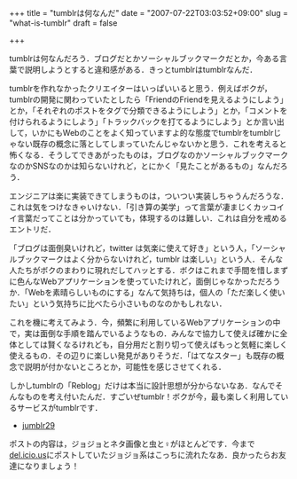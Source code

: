 +++
title = "tumblrは何なんだ"
date = "2007-07-22T03:03:52+09:00"
slug = "what-is-tumblr"
draft = false

+++

<p>tumblrは何なんだろう．ブログだとかソーシャルブックマークだとか，今ある言葉で説明しようとすると違和感がある．きっとtumblrはtumblrなんだ．</p>
<p>tumblrを作れなかったクリエイターはいっぱいいると思う．例えばボクが，tumblrの開発に関わっていたとしたら「FriendのFriendを見えるようにしよう」とか，「それぞれのポストをタグで分類できるようにしよう」とか，「コメントを付けられるようにしよう」「トラックバックを打てるようにしよう」とか言い出して，いかにもWebのことをよく知っていますよ的な態度でtumblrをtumblrじゃない既存の概念に落としてしまっていたんじゃないかと思う．これを考えると怖くなる．そうしてできあがったものは，ブログなのかソーシャルブックマークなのかSNSなのかは知らないけれど，とにかく「見たことがあるもの」なんだろう．</p>
<p>エンジニアは楽に実装できてしまうものは，ついつい実装しちゃうんだろうな．これは気をつけなきゃいけない．「引き算の美学」って言葉が凄まじくカッコイイ言葉だってことは分かっていても，体現するのは難しい．これは自分を戒めるエントリだ．</p>
<p>「ブログは面倒臭いけれど，twitter は気楽に使えて好き」という人，「ソーシャルブックマークはよく分からないけれど，tumblr は楽しい」という人．そんな人たちがボクのまわりに現れだしてハッとする．ボクはこれまで手間を惜しまずに色んなWebアプリケーションを使っていたけれど，面倒じゃなかっただろうか．「Webを素晴らしいものにする」なんて気持ちは，個人の「ただ楽しく使いたい」という気持ちに比べたら小さいものなのかもしれない．</p>
<p>これを機に考えてみよう．今，頻繁に利用しているWebアプリケーションの中で，実は面倒な手順を踏んでいるようなもの．みんなで協力して使えば確かに全体としては賢くなるけれども，自分用だと割り切って使えばもっと気軽に楽しく使えるもの．その辺りに楽しい発見がありそうだ．「はてなスター」も既存の概念で説明が付かないところとか，可能性を感じさせてくれる．</p>
<p>しかしtumblrの「Reblog」だけは本当に設計思想が分からないなあ．なんでそんなものを考え付いたんだ．すごいぜtumblr！ボクが今，最も楽しく利用しているサービスがtumblrです．</p>
<ul>
<li><a href="http://june29.tumblr.com/" target="_blank">jumblr29</a></li>
</ul>
<p>ポストの内容は，ジョジョとネタ画像と虫と♀がほとんどです．今まで<a href="http://del.icio.us/june29" target="_blank">del.icio.us</a>にポストしていたジョジョ系はこっちに流れたなあ．良かったらお友達になりましょう！</p>
